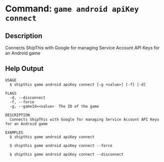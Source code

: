 # Command: `game android apiKey connect`

## Description

Connects ShipThis with Google for managing Service Account API Keys for an Android game

## Help Output

```help
USAGE
  $ shipthis game android apiKey connect [-g <value>] [-f] [-d]

FLAGS
  -d, --disconnect
  -f, --force
  -g, --gameId=<value>  The ID of the game

DESCRIPTION
  Connects ShipThis with Google for managing Service Account API Keys for an Android game

EXAMPLES
  $ shipthis game android apiKey connect

  $ shipthis game android apiKey connect --force

  $ shipthis game android apiKey connect --disconnect
```